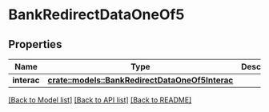 # BankRedirectDataOneOf5

## Properties

Name | Type | Description | Notes
------------ | ------------- | ------------- | -------------
**interac** | [**crate::models::BankRedirectDataOneOf5Interac**](BankRedirectData_oneOf_5_interac.md) |  | 

[[Back to Model list]](../README.md#documentation-for-models) [[Back to API list]](../README.md#documentation-for-api-endpoints) [[Back to README]](../README.md)


